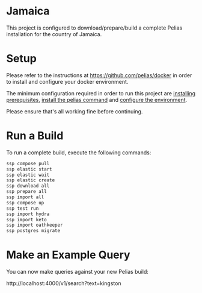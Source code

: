 
# Jamaica

This project is configured to download/prepare/build a complete Pelias installation for the country of Jamaica.


# Setup

Please refer to the instructions at https://github.com/pelias/docker in order to install and configure your docker environment.

The minimum configuration required in order to run this project are [installing prerequisites](https://github.com/pelias/docker#prerequisites), [install the pelias command](https://github.com/pelias/docker#installing-the-pelias-command) and [configure the environment](https://github.com/pelias/docker#configure-environment).

Please ensure that's all working fine before continuing.

# Run a Build

To run a complete build, execute the following commands:

```bash
ssp compose pull
ssp elastic start
ssp elastic wait
ssp elastic create
ssp download all
ssp prepare all
ssp import all
ssp compose up
ssp test run
ssp import hydra
ssp import keto
ssp import oathkeeper
ssp postgres migrate
```

# Make an Example Query

You can now make queries against your new Pelias build:

http://localhost:4000/v1/search?text=kingston

